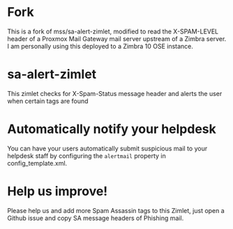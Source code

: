 # Fork
This is a fork of mss/sa-alert-zimlet, modified to read the X-SPAM-LEVEL header of a Proxmox Mail Gateway mail server upstream of a Zimbra server.
I am personally using this deployed to a Zimbra 10 OSE instance.

# sa-alert-zimlet
This zimlet checks for X-Spam-Status message header and alerts the user when certain tags are found

# Automatically notify your helpdesk
You can have your users automatically submit suspicious mail to your helpdesk staff by configuring the `alertmail` property in config_template.xml.

# Help us improve!
Please help us and add more Spam Assassin tags to this Zimlet, just open a Github issue 
and copy SA message headers of Phishing mail.

